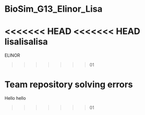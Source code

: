 # BioSim_G13_Elinor_Lisa
<<<<<<< HEAD
<<<<<<< HEAD
lisalisalisa
=======
ELINOR
>>>>>>> 01

Team repository solving errors 
=======
Hello hello 















>>>>>>> 01
